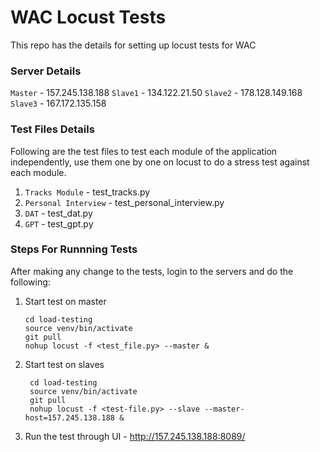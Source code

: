 # WAC Locust Tests

This repo has the details for setting up locust tests for WAC

### Server Details

`Master` - 157.245.138.188
`Slave1` - 134.122.21.50
`Slave2` - 178.128.149.168
`Slave3` - 167.172.135.158

### Test Files Details

Following are the test files to test each module of the application independently, use them one by one on locust to do a stress test against each module.

1. `Tracks Module` - test_tracks.py
2. `Personal Interview` - test_personal_interview.py
3. `DAT` - test_dat.py
4. `GPT` - test_gpt.py

### Steps For Runnning Tests

After making any change to the tests, login to the servers and do the following:

1.  Start test on master

		cd load-testing
		source venv/bin/activate
        git pull
		nohup locust -f <test_file.py> --master &

2. Start test on slaves

		cd load-testing
		source venv/bin/activate
        git pull
		nohup locust -f <test-file.py> --slave --master-host=157.245.138.188 &
		
3. Run the test through UI - http://157.245.138.188:8089/